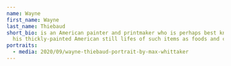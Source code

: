 ```yaml
---
name: Wayne
first_name: Wayne
last_name: Thiebaud
short_bio: is an American painter and printmaker who is perhaps best known for
  his thickly-painted American still lifes of such items as foods and cosmetics.
portraits:
  - media: 2020/09/wayne-thiebaud-portrait-by-max-whittaker
---
```


